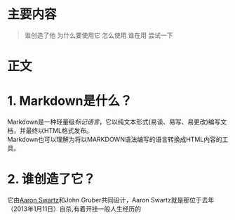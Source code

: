 主要内容
===============
>谁创造了他
>为什么要使用它
>怎么使用
>谁在用
>尝试一下
# 正文

# 1. Markdown是什么？
Markdown是一种轻量级*标记语言*，它以纯文本形式(易读、易写、易更改)编写文档，并最终以HTML格式发布。  
Markdown也可以理解为将以MARKDOWN语法编写的语言转换成HTML内容的工具。  
# 2. 谁创造了它？
它由[Aaron Swartz](http://www.aaronsw.com/)和John Gruber共同设计，Aaron Swartz就是那位于去年（2013年1月11日）自杀,有着开挂一般人生经历的

